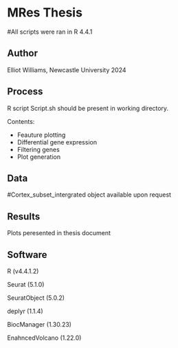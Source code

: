 
# MRes Thesis
#All scripts were ran in R 4.4.1

## Author

Elliot Williams, Newcastle University 2024


## Process 

R script Script.sh should be present in working directory.

Contents:

* Feauture plotting
* Differential gene expression
* Filtering genes
* Plot generation

## Data

#Cortex_subset_intergrated object available upon request

## Results
Plots peresented in thesis document


## Software

R (v4.4.1.2)

Seurat (5.1.0)

SeuratObject (5.0.2)

deplyr (1.1.4)

BiocManager (1.30.23)

EnahncedVolcano (1.22.0)
